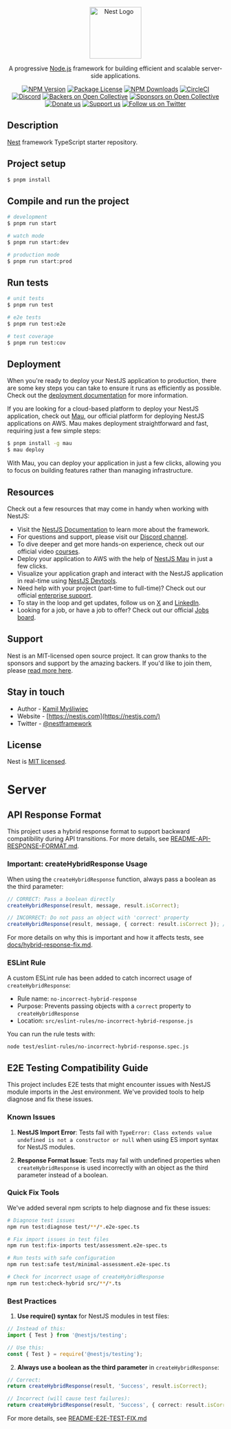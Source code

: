 <p align="center">
  <a href="http://nestjs.com/" target="blank"><img src="https://nestjs.com/img/logo-small.svg" width="120" alt="Nest Logo" /></a>
</p>

[circleci-image]: https://img.shields.io/circleci/build/github/nestjs/nest/master?token=abc123def456
[circleci-url]: https://circleci.com/gh/nestjs/nest

  <p align="center">A progressive <a href="http://nodejs.org" target="_blank">Node.js</a> framework for building efficient and scalable server-side applications.</p>
    <p align="center">
<a href="https://www.npmjs.com/~nestjscore" target="_blank"><img src="https://img.shields.io/npm/v/@nestjs/core.svg" alt="NPM Version" /></a>
<a href="https://www.npmjs.com/~nestjscore" target="_blank"><img src="https://img.shields.io/npm/l/@nestjs/core.svg" alt="Package License" /></a>
<a href="https://www.npmjs.com/~nestjscore" target="_blank"><img src="https://img.shields.io/npm/dm/@nestjs/common.svg" alt="NPM Downloads" /></a>
<a href="https://circleci.com/gh/nestjs/nest" target="_blank"><img src="https://img.shields.io/circleci/build/github/nestjs/nest/master" alt="CircleCI" /></a>
<a href="https://discord.gg/G7Qnnhy" target="_blank"><img src="https://img.shields.io/badge/discord-online-brightgreen.svg" alt="Discord"/></a>
<a href="https://opencollective.com/nest#backer" target="_blank"><img src="https://opencollective.com/nest/backers/badge.svg" alt="Backers on Open Collective" /></a>
<a href="https://opencollective.com/nest#sponsor" target="_blank"><img src="https://opencollective.com/nest/sponsors/badge.svg" alt="Sponsors on Open Collective" /></a>
  <a href="https://paypal.me/kamilmysliwiec" target="_blank"><img src="https://img.shields.io/badge/Donate-PayPal-ff3f59.svg" alt="Donate us"/></a>
    <a href="https://opencollective.com/nest#sponsor"  target="_blank"><img src="https://img.shields.io/badge/Support%20us-Open%20Collective-41B883.svg" alt="Support us"></a>
  <a href="https://twitter.com/nestframework" target="_blank"><img src="https://img.shields.io/twitter/follow/nestframework.svg?style=social&label=Follow" alt="Follow us on Twitter"></a>
</p>
  <!--[![Backers on Open Collective](https://opencollective.com/nest/backers/badge.svg)](https://opencollective.com/nest#backer)
  [![Sponsors on Open Collective](https://opencollective.com/nest/sponsors/badge.svg)](https://opencollective.com/nest#sponsor)-->

## Description

[Nest](https://github.com/nestjs/nest) framework TypeScript starter repository.

## Project setup

```bash
$ pnpm install
```

## Compile and run the project

```bash
# development
$ pnpm run start

# watch mode
$ pnpm run start:dev

# production mode
$ pnpm run start:prod
```

## Run tests

```bash
# unit tests
$ pnpm run test

# e2e tests
$ pnpm run test:e2e

# test coverage
$ pnpm run test:cov
```

## Deployment

When you're ready to deploy your NestJS application to production, there are some key steps you can take to ensure it runs as efficiently as possible. Check out the [deployment documentation](https://docs.nestjs.com/deployment) for more information.

If you are looking for a cloud-based platform to deploy your NestJS application, check out [Mau](https://mau.nestjs.com), our official platform for deploying NestJS applications on AWS. Mau makes deployment straightforward and fast, requiring just a few simple steps:

```bash
$ pnpm install -g mau
$ mau deploy
```

With Mau, you can deploy your application in just a few clicks, allowing you to focus on building features rather than managing infrastructure.

## Resources

Check out a few resources that may come in handy when working with NestJS:

- Visit the [NestJS Documentation](https://docs.nestjs.com) to learn more about the framework.
- For questions and support, please visit our [Discord channel](https://discord.gg/G7Qnnhy).
- To dive deeper and get more hands-on experience, check out our official video [courses](https://courses.nestjs.com/).
- Deploy your application to AWS with the help of [NestJS Mau](https://mau.nestjs.com) in just a few clicks.
- Visualize your application graph and interact with the NestJS application in real-time using [NestJS Devtools](https://devtools.nestjs.com).
- Need help with your project (part-time to full-time)? Check out our official [enterprise support](https://enterprise.nestjs.com).
- To stay in the loop and get updates, follow us on [X](https://x.com/nestframework) and [LinkedIn](https://linkedin.com/company/nestjs).
- Looking for a job, or have a job to offer? Check out our official [Jobs board](https://jobs.nestjs.com).

## Support

Nest is an MIT-licensed open source project. It can grow thanks to the sponsors and support by the amazing backers. If you'd like to join them, please [read more here](https://docs.nestjs.com/support).

## Stay in touch

- Author - [Kamil Myśliwiec](https://twitter.com/kammysliwiec)
- Website - [https://nestjs.com](https://nestjs.com/)
- Twitter - [@nestframework](https://twitter.com/nestframework)

## License

Nest is [MIT licensed](https://github.com/nestjs/nest/blob/master/LICENSE).

# Server

## API Response Format

This project uses a hybrid response format to support backward compatibility during API transitions. For more details, see [README-API-RESPONSE-FORMAT.md](./README-API-RESPONSE-FORMAT.md).

### Important: createHybridResponse Usage

When using the `createHybridResponse` function, always pass a boolean as the third parameter:

```typescript
// CORRECT: Pass a boolean directly
createHybridResponse(result, message, result.isCorrect);

// INCORRECT: Do not pass an object with 'correct' property
createHybridResponse(result, message, { correct: result.isCorrect }); // WRONG!
```

For more details on why this is important and how it affects tests, see [docs/hybrid-response-fix.md](./docs/hybrid-response-fix.md).

### ESLint Rule

A custom ESLint rule has been added to catch incorrect usage of `createHybridResponse`:

- Rule name: `no-incorrect-hybrid-response`
- Purpose: Prevents passing objects with a `correct` property to `createHybridResponse`
- Location: `src/eslint-rules/no-incorrect-hybrid-response.js`

You can run the rule tests with:

```bash
node test/eslint-rules/no-incorrect-hybrid-response.spec.js
```

## E2E Testing Compatibility Guide

This project includes E2E tests that might encounter issues with NestJS module imports in the Jest environment. We've provided tools to help diagnose and fix these issues.

### Known Issues

1. **NestJS Import Error**: Tests fail with `TypeError: Class extends value undefined is not a constructor or null` when using ES import syntax for NestJS modules.

2. **Response Format Issue**: Tests may fail with undefined properties when `createHybridResponse` is used incorrectly with an object as the third parameter instead of a boolean.

### Quick Fix Tools

We've added several npm scripts to help diagnose and fix these issues:

```bash
# Diagnose test issues
npm run test:diagnose test/**/*.e2e-spec.ts

# Fix import issues in test files
npm run test:fix-imports test/assessment.e2e-spec.ts

# Run tests with safe configuration
npm run test:safe test/minimal-assessment.e2e-spec.ts

# Check for incorrect usage of createHybridResponse
npm run test:check-hybrid src/**/*.ts
```

### Best Practices

1. **Use require() syntax** for NestJS modules in test files:
```typescript
// Instead of this:
import { Test } from '@nestjs/testing';

// Use this:
const { Test } = require('@nestjs/testing');
```

2. **Always use a boolean as the third parameter** in `createHybridResponse`:
```typescript
// Correct:
return createHybridResponse(result, 'Success', result.isCorrect);

// Incorrect (will cause test failures):
return createHybridResponse(result, 'Success', { correct: result.isCorrect });
```

For more details, see [README-E2E-TEST-FIX.md](./README-E2E-TEST-FIX.md)
